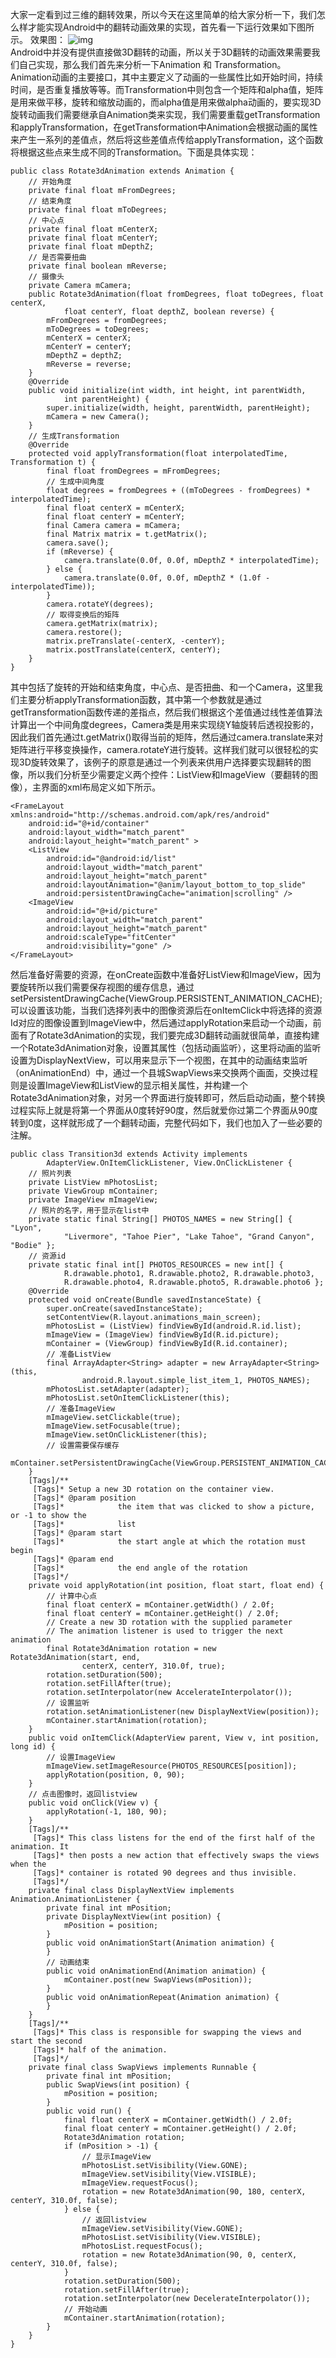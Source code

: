 大家一定看到过三维的翻转效果，所以今天在这里简单的给大家分析一下，我们怎么样才能实现Android中的翻转动画效果的实现，首先看一下运行效果如下图所示。
效果图：
![img](P)  
Android中并没有提供直接做3D翻转的动画，所以关于3D翻转的动画效果需要我们自己实现，那么我们首先来分析一下Animation 和 Transformation。
Animation动画的主要接口，其中主要定义了动画的一些属性比如开始时间，持续时间，是否重复播放等等。而Transformation中则包含一个矩阵和alpha值，矩阵是用来做平移，旋转和缩放动画的，而alpha值是用来做alpha动画的，要实现3D旋转动画我们需要继承自Animation类来实现，我们需要重载getTransformation和applyTransformation，在getTransformation中Animation会根据动画的属性来产生一系列的差值点，然后将这些差值点传给applyTransformation，这个函数将根据这些点来生成不同的Transformation。下面是具体实现：
```  
public class Rotate3dAnimation extends Animation {
	// 开始角度
	private final float mFromDegrees;
	// 结束角度
	private final float mToDegrees;
	// 中心点
	private final float mCenterX;
	private final float mCenterY;
	private final float mDepthZ;
	// 是否需要扭曲
	private final boolean mReverse;
	// 摄像头
	private Camera mCamera;
	public Rotate3dAnimation(float fromDegrees, float toDegrees, float centerX,
			float centerY, float depthZ, boolean reverse) {
		mFromDegrees = fromDegrees;
		mToDegrees = toDegrees;
		mCenterX = centerX;
		mCenterY = centerY;
		mDepthZ = depthZ;
		mReverse = reverse;
	}
	@Override
	public void initialize(int width, int height, int parentWidth,
			int parentHeight) {
		super.initialize(width, height, parentWidth, parentHeight);
		mCamera = new Camera();
	}
	// 生成Transformation
	@Override
	protected void applyTransformation(float interpolatedTime, Transformation t) {
		final float fromDegrees = mFromDegrees;
		// 生成中间角度
		float degrees = fromDegrees + ((mToDegrees - fromDegrees) * interpolatedTime);
		final float centerX = mCenterX;
		final float centerY = mCenterY;
		final Camera camera = mCamera;
		final Matrix matrix = t.getMatrix();
		camera.save();
		if (mReverse) {
			camera.translate(0.0f, 0.0f, mDepthZ * interpolatedTime);
		} else {
			camera.translate(0.0f, 0.0f, mDepthZ * (1.0f - interpolatedTime));
		}
		camera.rotateY(degrees);
		// 取得变换后的矩阵
		camera.getMatrix(matrix);
		camera.restore();
		matrix.preTranslate(-centerX, -centerY);
		matrix.postTranslate(centerX, centerY);
	}
}
```
其中包括了旋转的开始和结束角度，中心点、是否扭曲、和一个Camera，这里我们主要分析applyTransformation函数，其中第一个参数就是通过getTransformation函数传递的差指点，然后我们根据这个差值通过线性差值算法计算出一个中间角度degrees，Camera类是用来实现绕Y轴旋转后透视投影的，因此我们首先通过t.getMatrix()取得当前的矩阵，然后通过camera.translate来对矩阵进行平移变换操作，camera.rotateY进行旋转。这样我们就可以很轻松的实现3D旋转效果了，该例子的原意是通过一个列表来供用户选择要实现翻转的图像，所以我们分析至少需要定义两个控件：ListView和ImageView（要翻转的图像），主界面的xml布局定义如下所示。
```  
<FrameLayout xmlns:android="http://schemas.android.com/apk/res/android"
    android:id="@+id/container"
    android:layout_width="match_parent"
    android:layout_height="match_parent" >
    <ListView
        android:id="@android:id/list"
        android:layout_width="match_parent"
        android:layout_height="match_parent"
        android:layoutAnimation="@anim/layout_bottom_to_top_slide"
        android:persistentDrawingCache="animation|scrolling" />
    <ImageView
        android:id="@+id/picture"
        android:layout_width="match_parent"
        android:layout_height="match_parent"
        android:scaleType="fitCenter"
        android:visibility="gone" />
</FrameLayout>
```
然后准备好需要的资源，在onCreate函数中准备好ListView和ImageView，因为要旋转所以我们需要保存视图的缓存信息，通过setPersistentDrawingCache(ViewGroup.PERSISTENT_ANIMATION_CACHE);可以设置该功能，当我们选择列表中的图像资源后在onItemClick中将选择的资源Id对应的图像设置到ImageView中，然后通过applyRotation来启动一个动画，前面有了Rotate3dAnimation的实现，我们要完成3D翻转动画就很简单，直接构建一个Rotate3dAnimation对象，设置其属性（包括动画监听），这里将动画的监听设置为DisplayNextView，可以用来显示下一个视图，在其中的动画结束监听（onAnimationEnd）中，通过一个县城SwapViews来交换两个画面，交换过程则是设置ImageView和ListView的显示相关属性，并构建一个Rotate3dAnimation对象，对另一个界面进行旋转即可，然后启动动画，整个转换过程实际上就是将第一个界面从0度转好90度，然后就爱你过第二个界面从90度转到0度，这样就形成了一个翻转动画，完整代码如下，我们也加入了一些必要的注解。
```  
public class Transition3d extends Activity implements
		AdapterView.OnItemClickListener, View.OnClickListener {
	// 照片列表
	private ListView mPhotosList;
	private ViewGroup mContainer;
	private ImageView mImageView;
	// 照片的名字，用于显示在list中
	private static final String[] PHOTOS_NAMES = new String[] { "Lyon",
			"Livermore", "Tahoe Pier", "Lake Tahoe", "Grand Canyon", "Bodie" };
	// 资源id
	private static final int[] PHOTOS_RESOURCES = new int[] {
			R.drawable.photo1, R.drawable.photo2, R.drawable.photo3,
			R.drawable.photo4, R.drawable.photo5, R.drawable.photo6 };
	@Override
	protected void onCreate(Bundle savedInstanceState) {
		super.onCreate(savedInstanceState);
		setContentView(R.layout.animations_main_screen);
		mPhotosList = (ListView) findViewById(android.R.id.list);
		mImageView = (ImageView) findViewById(R.id.picture);
		mContainer = (ViewGroup) findViewById(R.id.container);
		// 准备ListView
		final ArrayAdapter<String> adapter = new ArrayAdapter<String>(this,
				android.R.layout.simple_list_item_1, PHOTOS_NAMES);
		mPhotosList.setAdapter(adapter);
		mPhotosList.setOnItemClickListener(this);
		// 准备ImageView
		mImageView.setClickable(true);
		mImageView.setFocusable(true);
		mImageView.setOnClickListener(this);
		// 设置需要保存缓存
		mContainer.setPersistentDrawingCache(ViewGroup.PERSISTENT_ANIMATION_CACHE);
	}
	[Tags]/**
	 [Tags]* Setup a new 3D rotation on the container view.
	 [Tags]* @param position
	 [Tags]*            the item that was clicked to show a picture, or -1 to show the
	 [Tags]*            list
	 [Tags]* @param start
	 [Tags]*            the start angle at which the rotation must begin
	 [Tags]* @param end
	 [Tags]*            the end angle of the rotation
	 [Tags]*/
	private void applyRotation(int position, float start, float end) {
		// 计算中心点
		final float centerX = mContainer.getWidth() / 2.0f;
		final float centerY = mContainer.getHeight() / 2.0f;
		// Create a new 3D rotation with the supplied parameter
		// The animation listener is used to trigger the next animation
		final Rotate3dAnimation rotation = new Rotate3dAnimation(start, end,
				centerX, centerY, 310.0f, true);
		rotation.setDuration(500);
		rotation.setFillAfter(true);
		rotation.setInterpolator(new AccelerateInterpolator());
		// 设置监听
		rotation.setAnimationListener(new DisplayNextView(position));
		mContainer.startAnimation(rotation);
	}
	public void onItemClick(AdapterView parent, View v, int position, long id) {
		// 设置ImageView
		mImageView.setImageResource(PHOTOS_RESOURCES[position]);
		applyRotation(position, 0, 90);
	}
	// 点击图像时，返回listview
	public void onClick(View v) {
		applyRotation(-1, 180, 90);
	}
	[Tags]/**
	 [Tags]* This class listens for the end of the first half of the animation. It
	 [Tags]* then posts a new action that effectively swaps the views when the
	 [Tags]* container is rotated 90 degrees and thus invisible.
	 [Tags]*/
	private final class DisplayNextView implements Animation.AnimationListener {
		private final int mPosition;
		private DisplayNextView(int position) {
			mPosition = position;
		}
		public void onAnimationStart(Animation animation) {
		}
		// 动画结束
		public void onAnimationEnd(Animation animation) {
			mContainer.post(new SwapViews(mPosition));
		}
		public void onAnimationRepeat(Animation animation) {
		}
	}
	[Tags]/**
	 [Tags]* This class is responsible for swapping the views and start the second
	 [Tags]* half of the animation.
	 [Tags]*/
	private final class SwapViews implements Runnable {
		private final int mPosition;
		public SwapViews(int position) {
			mPosition = position;
		}
		public void run() {
			final float centerX = mContainer.getWidth() / 2.0f;
			final float centerY = mContainer.getHeight() / 2.0f;
			Rotate3dAnimation rotation;
			if (mPosition > -1) {
				// 显示ImageView
				mPhotosList.setVisibility(View.GONE);
				mImageView.setVisibility(View.VISIBLE);
				mImageView.requestFocus();
				rotation = new Rotate3dAnimation(90, 180, centerX, centerY, 310.0f, false);
			} else {
				// 返回listview
				mImageView.setVisibility(View.GONE);
				mPhotosList.setVisibility(View.VISIBLE);
				mPhotosList.requestFocus();
				rotation = new Rotate3dAnimation(90, 0, centerX, centerY, 310.0f, false);
			}
			rotation.setDuration(500);
			rotation.setFillAfter(true);
			rotation.setInterpolator(new DecelerateInterpolator());
			// 开始动画
			mContainer.startAnimation(rotation);
		}
	}
}
```